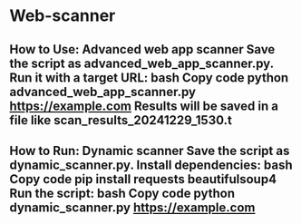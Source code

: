 # Web-scanner
How to Use: Advanced web app scanner 
Save the script as advanced_web_app_scanner.py.
Run it with a target URL:
bash
Copy code
python advanced_web_app_scanner.py https://example.com
Results will be saved in a file like scan_results_20241229_1530.t
----------------------------------------------------------------------
How to Run: Dynamic scanner 
Save the script as dynamic_scanner.py.
Install dependencies:
bash
Copy code
pip install requests beautifulsoup4
Run the script:
bash
Copy code
python dynamic_scanner.py https://example.com
-----------------------------------------------------------------------
